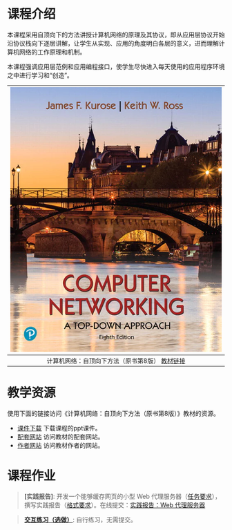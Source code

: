 # 课程介绍

本课程采用自顶向下的方法讲授计算机网络的原理及其协议，即从应用层协议开始沿协议栈向下逐层讲解，让学生从实现、应用的角度明白各层的意义，进而理解计算机网络的工作原理和机制。

本课程强调应用层范例和应用编程接口，使学生尽快进入每天使用的应用程序环境之中进行学习和“创造”。


|![ 计算机网络：自顶向下方法（原书第8版） [教材链接](https://course.cmpreading.com/web/teachRes/detail/5410/216) ](./images/book.webp)|
|:---:|
| 计算机网络：自顶向下方法（原书第8版） [教材链接](https://course.cmpreading.com/web/teachRes/detail/5410/216) |

# 教学资源

使用下面的链接访问《计算机网络：自顶向下方法（原书第8版）》教材的资源。
- [课件下载](https://docs.qq.com/s/4iAHi-C7c_hRYcj1DmPELG) 下载课程的ppt课件。
- [配套网站](https://media.pearsoncmg.com/ph/esm/ecs_kurose_compnetwork_8/cw) 访问教材的配套网站。
- [作者网站](https://gaia.cs.umass.edu/kurose_ross/index.php) 访问教材作者的网站。

# 课程作业

> **[实践报告]**: 开发一个能够缓存网页的小型 Web 代理服务器（[任务要求](https://docs.qq.com/pdf/DYlNSQVpvRE9UaW5p)），撰写实践报告（[格式要求](https://docs.qq.com/doc/DYlJwQUJuSUpvQUZL)）。在线提交：[实践报告：Web 代理服务器](https://docs.qq.com/form/page/DYm9XblRTc0V4bkRT)

> **[交互练习（选做）](https://gaia.cs.umass.edu/kurose_ross/interactive/)**: 自行练习，无需提交。
